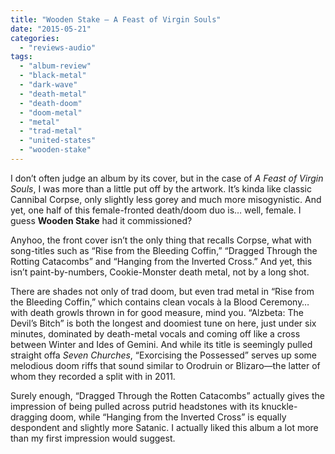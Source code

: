 ```yaml
---
title: "Wooden Stake – A Feast of Virgin Souls"
date: "2015-05-21"
categories: 
  - "reviews-audio"
tags: 
  - "album-review"
  - "black-metal"
  - "dark-wave"
  - "death-metal"
  - "death-doom"
  - "doom-metal"
  - "metal"
  - "trad-metal"
  - "united-states"
  - "wooden-stake"
---
```


I don’t often judge an album by its cover, but in the case of _A Feast of Virgin Souls_, I was more than a little put off by the artwork. It’s kinda like classic Cannibal Corpse, only slightly less gorey and much more misogynistic. And yet, one half of this female-fronted death/doom duo is… well, female. I guess **Wooden Stake** had it commissioned?

Anyhoo, the front cover isn’t the only thing that recalls Corpse, what with song-titles such as “Rise from the Bleeding Coffin,” “Dragged Through the Rotting Catacombs” and “Hanging from the Inverted Cross.” And yet, this isn’t paint-by-numbers, Cookie-Monster death metal, not by a long shot.

There are shades not only of trad doom, but even trad metal in “Rise from the Bleeding Coffin,” which contains clean vocals à la Blood Ceremony… with death growls thrown in for good measure, mind you. “Alzbeta: The Devil’s Bitch” is both the longest and doomiest tune on here, just under six minutes, dominated by death-metal vocals and coming off like a cross between Winter and Ides of Gemini. And while its title is seemingly pulled straight offa _Seven Churches_, “Exorcising the Possessed” serves up some melodious doom riffs that sound similar to Orodruin or Blizaro—the latter of whom they recorded a split with in 2011.

Surely enough, “Dragged Through the Rotten Catacombs” actually gives the impression of being pulled across putrid headstones with its knuckle-dragging doom, while “Hanging from the Inverted Cross” is equally despondent and slightly more Satanic. I actually liked this album a lot more than my first impression would suggest.
